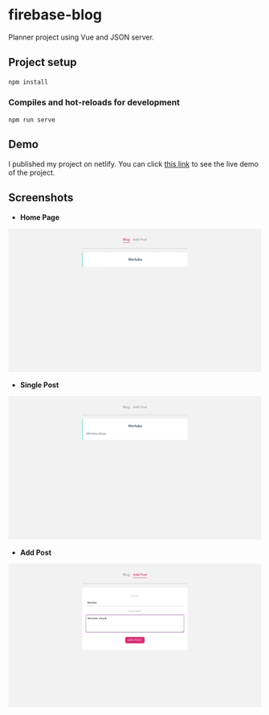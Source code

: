 # firebase-blog

Planner project using Vue and JSON server.

## Project setup

```
npm install
```

### Compiles and hot-reloads for development

```
npm run serve
```

## Demo

I published my project on netlify. You can click [this link](https://vue-complete-todo-list.netlify.app)
to see the live demo of the project.

## Screenshots

-  **Home Page**

![App Screenshot](https://github.com/ramazandogna/Vue-Journey/blob/master/11-Blog/blog-project/src/assets/screenshots/posts.png)

-  **Single Post**

![App Screenshot](https://github.com/ramazandogna/Vue-Journey/blob/master/11-Blog/blog-project/src/assets/screenshots/singlePost.png)

-  **Add Post**

![App Screenshot](https://github.com/ramazandogna/Vue-Journey/blob/master/11-Blog/blog-project/src/assets/screenshots/addPost.png)
